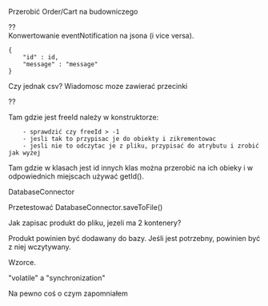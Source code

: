 Przerobić Order/Cart na budowniczego
  
??  
Konwertowanie eventNotification na jsona (i vice versa).
    
    {
        "id" : id,
        "message" : "message"
    }
Czy jednak csv? Wiadomosc moze zawierać przecinki

??

Tam gdzie jest freeId należy w konstruktorze:

        - sprawdzić czy freeId > -1
        - jesli tak to przypisac je do obiekty i zikrementowac
        - jesli nie to odczytac je z pliku, przypisać do atrybutu i zrobić jak wyżej

    
Tam gdzie w klasach jest id innych klas można przerobić na ich obieky i w odpowiednich miejscach używać getId().
    
DatabaseConnector

Przetestować DatabaseConnector.saveToFile()
    
Jak zapisac produkt do pliku, jezeli ma 2 kontenery?

Produkt powinien być dodawany do bazy.
Jeśli jest potrzebny, powinien być z niej wczytywany.

Wzorce.

"volatile" a "synchronization"


Na pewno coś o czym zapomniałem
